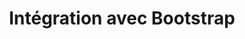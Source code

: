 ---
title: Intégration avec Bootstrap
description: L’un des frameworks front-end et des projets open source les plus populaires au monde.
image: 
  src: /images/uploads/logo-bootstrap-5.svg
hero:
  title: Intégration avec Bootstrap
  text: Créé à l’origine par un designer et un développeur de Twitter, Bootstrap est devenu l’un des frameworks front-end et des projets open source les plus populaires au monde.
  image: 
    src: /images/uploads/logo-bootstrap-5.svg
blocks:
  - type: editorial
    direction: rtl
    title: Un design robuste avec Bootstrap
    image:
      src: /images/uploads/241.Going-To-Work.svg
    text: >-
      **Expérience Uniforme :** Bootstrap offre une expérience utilisateur cohérente sur différents appareils et navigateurs, garantissant que les visiteurs reçoivent un contenu bien affiché, qu'ils consultent le site depuis un ordinateur de bureau, une tablette ou un smartphone.


      **Design Responsif :** Les sites construits avec Bootstrap s'adaptent automatiquement à la taille de l'écran, offrant une navigation fluide et une lisibilité optimale sur tous les appareils, ce qui améliore l'accessibilité et la satisfaction de l'utilisateur.


      **Composants Interactifs :** Bootstrap propose une gamme de composants interactifs prêts à l'emploi, tels que des menus déroulants, des modales, des carrousels, etc., ce qui rend la navigation et l'interaction sur le site plus conviviales.


      **Rapidité :** La grille et les composants de Bootstrap sont conçus pour être légers, ce qui accélère le temps de chargement des pages et améliore l'expérience de navigation.

  - type: editorial
    direction: ltr
    image:
      src: /images/uploads/240.Tower-Of-Cards.svg
    title: Maintenance et flexibilité du projet
    text: >-
      **Facilité de Maintenance :** Bootstrap utilise un code HTML et CSS bien structuré, ce qui facilite la maintenance du site. Les développeurs peuvent rapidement repérer et corriger les problèmes, ajouter de nouvelles fonctionnalités et effectuer des mises à jour.


      **Personnalisation :** Bien que Bootstrap fournisse des composants prêts à l'emploi, il est également hautement personnalisable. Les développeurs peuvent ajuster le design, les couleurs et les fonctionnalités pour répondre aux besoins spécifiques du projet.


      **Base Solide :** Bootstrap offre une base solide pour le développement, ce qui signifie que les projets construits avec Bootstrap sont souvent plus stables et moins sujets à des erreurs inattendues.


      **Communauté Active :** Bootstrap bénéficie d'une grande communauté d'utilisateurs et de développeurs, ce qui signifie que vous pouvez trouver des ressources, des astuces et des solutions pour résoudre des problèmes spécifiques liés à Bootstrap, et cela contribue à la maintenance efficace du projet.

  - type: cta
    background: true
    heading:
      title: Besoin d’une intégration avec Bootstrap ?
      text: Nous développons sur ce framework front-end depuis la version 3
    cta:
      text: Contactez-nous
      url: /contact/
---